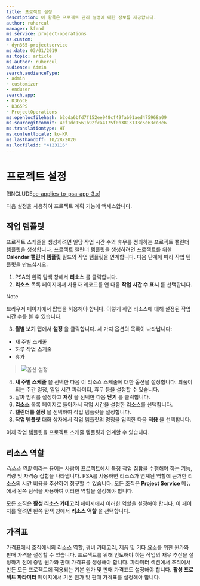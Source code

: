 ```yaml
---
title: 프로젝트 설정
description: 이 항목은 프로젝트 관리 설정에 대한 정보를 제공합니다.
author: ruhercul
manager: kfend
ms.service: project-operations
ms.custom:
- dyn365-projectservice
ms.date: 03/01/2019
ms.topic: article
ms.author: ruhercul
audience: Admin
search.audienceType:
- admin
- customizer
- enduser
search.app:
- D365CE
- D365PS
- ProjectOperations
ms.openlocfilehash: b2cda6bfd7f152ee948cf49fab91aed475968a09
ms.sourcegitcommit: 4cf1dc1561b92fca4175f0b3813133c5e63ce8e6
ms.translationtype: HT
ms.contentlocale: ko-KR
ms.lasthandoff: 10/28/2020
ms.locfileid: "4123116"
---
```

# <a name="project-settings"></a>프로젝트 설정

[!INCLUDE[cc-applies-to-psa-app-3.x](../includes/cc-applies-to-psa-app-3x.md)]

다음 설정을 사용하여 프로젝트 계획 기능에 액세스합니다.

## <a name="work-template"></a>작업 템플릿

프로젝트 스케줄을 생성하려면 일당 작업 시간 수와 휴무를 정의하는 프로젝트 캘린더 템플릿을 생성합니다. 프로젝트 캘린더 템플릿을 생성하려면 프로젝트를 위한 **Calendar 캘린더 템플릿** 필드와 작업 템플릿을 연계합니다. 다음 단계에 따라 작업 템플릿을 만드십시오.

1. PSA의 왼쪽 탐색 창에서 **리소스** 를 클릭합니다. 
2. **리소스** 목록 페이지에서 사용자 레코드를 연 다음 **작업 시간 수 표시** 를 선택합니다.

  > [!NOTE]
  > 브라우저 페이지에서 팝업을 허용해야 합니다. 이렇게 하면 리소스에 대해 설정된 작업 시간 수를 볼 수 있습니다.
  
3. **월별 보기** 탭에서 **설정** 을 클릭합니다. 세 가지 옵션의 목록이 나타납니다: 

  - 새 주별 스케줄
  - 하루 작업 스케줄
  - 휴가

> ![옵션 설정](media/project-13.png)

4. **새 주별 스케줄** 을 선택한 다음 이 리소스 스케줄에 대한 옵션을 설정합니다. 되풀이되는 주간 일정, 일일 시간 파라미터, 휴무 등을 설정할 수 있습니다.
5. 날짜 범위를 설정하고 **저장** 을 선택한 다음 **닫기** 를 클릭합니다. 
6. **리소스** 목록 페이지로 돌아가서 작업 시간을 설정한 리소스를 선택합니다. 
7. **캘린더를 설정** 을 선택하여 작업 템플릿을 설정합니다. 
8. **작업 템플릿** 대화 상자에서 작업 템플릿의 명칭을 입력한 다음 **적용** 을 선택합니다. 

이제 작업 템플릿을 프로젝트 스케줄 템플릿과 연계할 수 있습니다.

## <a name="resource-roles"></a>리소스 역할

*리소스 역할* 이라는 용어는 사람이 프로젝트에서 특정 작업 집합을 수행해야 하는 기능, 역량 및 자격증 집합을 나타냅니다. PSA를 사용하면 리소스가 연계된 역할에 근거한 리소스의 시간 비용을 추산하여 청구할 수 있습니다. 모든 조직은 **Project Service** 메뉴에서 왼쪽 탐색을 사용하여 이러한 역할을 설정해야 합니다.

모든 조직은 **활성 리소스 카테고리** 페이지에서 이러한 역할을 설정해야 합니다. 이 페이지를 열려면 왼쪽 탐색 창에서 **리소스 역할** 을 선택합니다.

## <a name="price-lists"></a>가격표

가격표에서 조직에서의 리소스 역할, 경비 카테고리, 제품 및 기타 요소를 위한 원가와 판매 가격을 설정할 수 있습니다. 프로젝트를 위해 인도해야 하는 작업의 재무 추산을 설정하기 전에 증빙 원가와 판매 가격표를 생성해야 합니다. 파라미터 섹션에서 조직에서 만든 모든 프로젝트에 적용되는 기본 원가 및 판매 가격표도 설정해야 합니다. **활성 프로젝트 파라미터** 페이지에서 기본 원가 및 판매 가격표를 설정해야 합니다.
